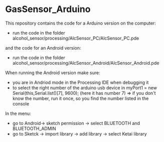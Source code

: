 # GasSensor_Arduino

This repository contains the code for a Arduino version on the computer:
 - run the code in the folder alcohol_sensor/processing/AlcSensor_PC/AlcSensor_PC.pde
 
 and the code for an Android version:
 
 - run the code in the folder alcohol_sensor/processing/AlcSensor_Android/AlcSensor_Android.pde
 
 When running the Android version make sure:
 
 - you are in Andriod mode in the Processing IDE when debugging it
- to select the right number of the arduino usb device in myPort1 = new Serial(this,Serial.list()[7], 9600); (here it has number 7)
  => if you don't know the number, run it once, so you find the number listed in the console 
  
In the menu: 
- go to Android-> sketch permission -> select BLUETOOTH and BLUETOOTH_ADMIN 
- go to Sketck -> import library -> add library -> select Ketai library
